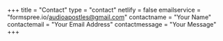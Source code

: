+++
title = "Contact"
type = "contact"
netlify = false
emailservice = "formspree.io/audioapostles@gmail.com"
contactname = "Your Name"
contactemail = "Your Email Address"
contactmessage = "Your Message"
+++
